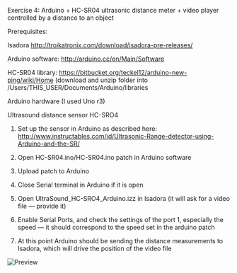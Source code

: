 Exercise 4: Arduino + HC-SR04 ultrasonic distance meter + video player controlled by a distance to an object

Prerequisites:

Isadora http://troikatronix.com/download/isadora-pre-releases/

Arduino software: http://arduino.cc/en/Main/Software

HC-SR04 library: https://bitbucket.org/teckel12/arduino-new-ping/wiki/Home (download and unzip folder into /Users/THIS_USER/Documents/Arduino/libraries

Arduino hardware (I used Uno r3)

Ultrasound distance sensor HC-SRO4





1. Set up the sensor in Arduino as described here: http://www.instructables.com/id/Ultrasonic-Range-detector-using-Arduino-and-the-SR/

2. Open HC-SR04.ino/HC-SR04.ino patch in Arduino software
3. Upload patch to Arduino
4. Close Serial terminal in Arduino if it is open
5. Open UltraSound_HC-SRO4_Arduino.izz in Isadora (it will ask for a video file — provide it)
6. Enable Serial Ports, and check the settings of the port 1, especially the speed — it should correspond to the speed set in the arduino patch
7. At this point Arduino should be sending the distance measurements to Isadora, which will drive the position of the video file


![Preview](https://raw.github.com/eighteight/MeyerholdTheatreCenter2014/master/Exercise4-UltraSound-Isadora/IMG_3100.JPG)
